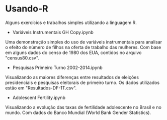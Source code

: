 # Usando-R
Alguns exercícios e trabalhos simples utilizando a linguagem R.

- Variáveis Instrumentais GH Copy.ipynb

Uma demonstração simples do uso de variáveis instrumentais para analisar o efeito do número de filhos na oferta de trabalho das mulheres. Com base em alguns dados do censo de 1980 dos EUA, contidos no arquivo "census80.csv".

- Pesquisas Primeiro Turno 2002-2014.ipynb

Visualizando as maiores diferenças entre resultados de eleições presidenciais e pesquisas eleitorais de primeiro turno. Os dados utilizados estão em "Resultados-DF-1T.csv".

- Adolescent Fertility.ipynb

Visualizando a evolução das taxas de fertilidade adolescente no Brasil e no mundo. Com dados do Banco Mundial (World Bank Gender Statistics).
